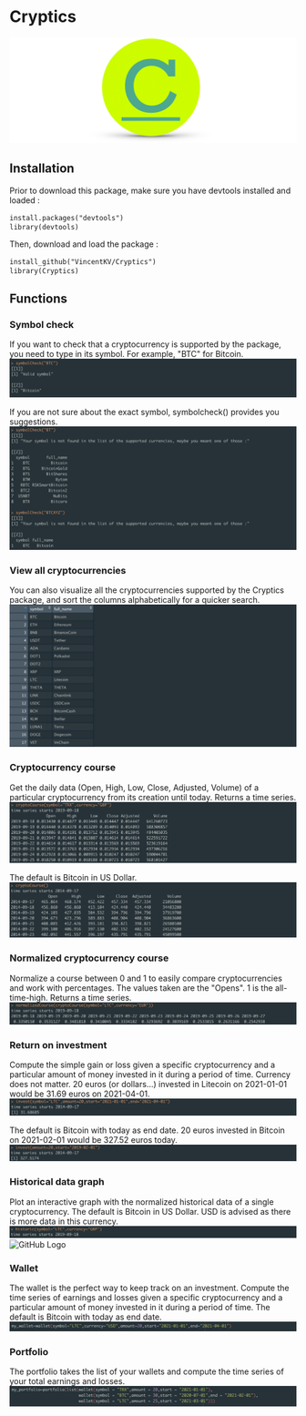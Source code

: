 # Cryptics

![GitHub Logo](/images/banner.png)

## Installation
Prior to download this package, make sure you have devtools installed and loaded :
```
install.packages("devtools")
library(devtools)
```
Then, download and load the package :
```
install_github("VincentKV/Cryptics")
library(Cryptics)
```
## Functions

### Symbol check

If you want to check that a cryptocurrency is supported by the package, you need to type in its symbol. For example, "BTC" for Bitcoin. 
![GitHub Logo](/images/symbolcheck1new.png)

If you are not sure about the exact symbol, symbolcheck() provides you suggestions.
![GitHub Logo](/images/symbolcheck2new.png)

### View all cryptocurrencies

You can also visualize all the cryptocurrencies supported by the Cryptics package, and sort the columns alphabetically for a quicker search.
![GitHub Logo](/images/viewall1.png)

### Cryptocurrency course

Get the daily data (Open, High, Low, Close, Adjusted, Volume) of a particular cryptocurrency from its creation until today. Returns a time series.
![GitHub Logo](/images/cryptocourse1.png)

The default is Bitcoin in US Dollar.
![GitHub Logo](/images/cryptocourse2.png)

### Normalized cryptocurrency course

Normalize a course between 0 and 1 to easily compare cryptocurrencies and work with percentages. The values taken are the "Opens". 1 is the all-time-high. Returns a time series.
![GitHub Logo](/images/normalizedcourse.png)

### Return on investment

Compute the simple gain or loss given a specific cryptocurrency and a particular amount of money invested in it during a period of time. Currency does not matter. 20 euros (or dollars...) invested in Litecoin on 2021-01-01 would be 31.69 euros on 2021-04-01.
![GitHub Logo](/images/invest1.png)

The default is Bitcoin with today as end date. 20 euros invested in Bitcoin on 2021-02-01 would be 327.52 euros today.
![GitHub Logo](/images/invest2.png)

### Historical data graph

Plot an interactive graph with the normalized historical data of a single cryptocurrency. The default is Bitcoin in US Dollar. USD is advised as there is more data in this currency.
![GitHub Logo](/images/historiccommand.png)
![GitHub Logo](/images/historic.png)

### Wallet 

The wallet is the perfect way to keep track on an investment.
Compute the time series of earnings and losses given a specific cryptocurrency and a particular amount of money invested in it during a period of time. The default is Bitcoin with today as end date. 
![GitHub Logo](/images/wallet.png)

### Portfolio

The portfolio takes the list of your wallets and compute the time series of your total earnings and losses.
![GitHub Logo](/images/portfolio.png)
